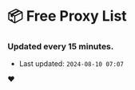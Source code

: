 # :package: Free Proxy List
### Updated every 15 minutes.

- Last updated: `2024-08-10 07:07`

:heart:
